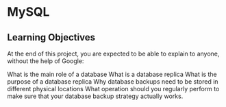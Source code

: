 # MySQL

## Learning Objectives

At the end of this project, you are expected to be able to explain to anyone, without the help of Google:

What is the main role of a database
What is a database replica
What is the purpose of a database replica
Why database backups need to be stored in different physical locations
What operation should you regularly perform to make sure that your database backup strategy actually works.

